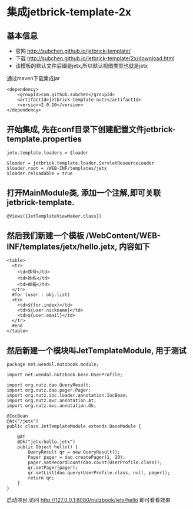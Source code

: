 # 集成jetbrick-template-2x

## 基本信息

* 官网 http://subchen.github.io/jetbrick-template/
* 下载 http://subchen.github.io/jetbrick-template/2x/download.html
* 该模板的默认文件后缀是jetx,所以默认视图类型也就是jetx

通过maven下载集成jar

```
<dependency>
    <groupId>com.github.subchen</groupId>
    <artifactId>jetbrick-template-nutz</artifactId>
    <version>2.0.10</version>
</dependency>
```

## 开始集成, 先在conf目录下创建配置文件jetbrick-template.properties

```
jetx.template.loaders = $loader

$loader = jetbrick.template.loader.ServletResourceLoader
$loader.root = /WEB-INF/templates/jetx
$loader.reloadable = true
```

## 打开MainModule类, 添加一个注解,即可关联jetbrick-template. 

```
@Views({JetTemplateViewMaker.class})
```

## 然后我们新建一个模板 /WebContent/WEB-INF/templates/jetx/hello.jetx, 内容如下

```
<table>
  <tr>
    <td>序号</td>
    <td>姓名</td>
    <td>邮箱</td>
  </tr>
  #for (user : obj.list)
  <tr>
    <td>${for.index}</td>
    <td>${user.nickname}</td>
    <td>${user.email}</td>
  </tr>
  #end
</table>
```

## 然后新建一个模块叫JetTemplateModule, 用于测试

```
package net.wendal.nutzbook.module;

import net.wendal.nutzbook.bean.UserProfile;

import org.nutz.dao.QueryResult;
import org.nutz.dao.pager.Pager;
import org.nutz.ioc.loader.annotation.IocBean;
import org.nutz.mvc.annotation.At;
import org.nutz.mvc.annotation.Ok;

@IocBean
@At("/jetx")
public class JetTemplateModule extends BaseModule {

	@At
	@Ok("jetx:hello.jetx")
	public Object hello() {
		QueryResult qr = new QueryResult();
		Pager pager = dao.createPager(1, 20);
		pager.setRecordCount(dao.count(UserProfile.class));
		qr.setPager(pager);
		qr.setList(dao.query(UserProfile.class, null, pager));
		return qr;
	}
}

```

启动项目,访问 http://127.0.0.1:8080/nutzbook/jetx/hello 即可看看效果
